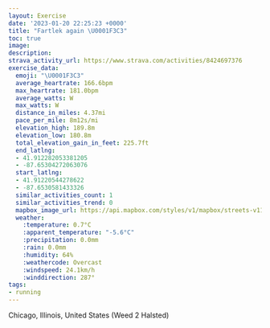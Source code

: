 ```yaml
---
layout: Exercise
date: '2023-01-20 22:25:23 +0000'
title: "Fartlek again \U0001F3C3"
toc: true
image:
description:
strava_activity_url: https://www.strava.com/activities/8424697376
exercise_data:
  emoji: "\U0001F3C3"
  average_heartrate: 166.6bpm
  max_heartrate: 181.0bpm
  average_watts: W
  max_watts: W
  distance_in_miles: 4.37mi
  pace_per_mile: 8m12s/mi
  elevation_high: 189.8m
  elevation_low: 180.8m
  total_elevation_gain_in_feet: 225.7ft
  end_latlng:
  - 41.912282053381205
  - -87.65304272063076
  start_latlng:
  - 41.91220544278622
  - -87.6530581433326
  similar_activities_count: 1
  similar_activities_trend: 0
  mapbox_image_url: https://api.mapbox.com/styles/v1/mapbox/streets-v11/static/path-5+787af2-1.0(mux~Fdv~uOlBIr%40B%60AELEn%40_%40pBaBxAgAPED%40LPDBHEfEcDvA%7BAf%40c%40xDyCjAs%40RUFMHg%40GgADgCEwAAkGCaB%40oDIsFAg%40AKCEQGqA%3FqKPoC%3FkDJmAA%7D%40B_ADGDCTBZ%40lEF%5CJLTNLDH%40%5EEl%40%3FVKHKL%5BFg%40CYCsBCSOYOMSG_%40Es%40D%5BLGHKXEVAdAB%60ADp%40DJLNRNPBhACTIHILWDSD_BA%5DCm%40EOQ%5DSMa%40G%5D%3Fi%40DUNOd%40CZBdCBXFZLPHDXFnACTKHKN%5BD%5DEkCCYKWOQQKYCu%40%3FSDYPK%60%40CXAtABhADZFJRPNDT%40hAIPGNSJe%40By%40GiBESO%5BOMOGcABWBQFOTG%60%40EzAB~ALVJJTJNBfACTGZ%5DFSB%5DIcDKUSUIE%5BEgADUJIJG%5CCZAbBBr%40DZDJRPPHb%40Cx%40APGJMFOFa%40%40oACeAEYMYUSQCq%40Ca%40DODUTIx%40AzAB%60ABPLTLJJDR%40jAEREPQFO%40Q%3Fs%40%40S%40o%40Co%40CQIUU%5BIC_%40I%5B%40i%40DMDIFOl%40%3FhBCfABXFNFHRLP%40tAETKJILYDe%40CgA%40g%40Cg%40Kc%40MOUK%5BCg%40%3Fk%40LMJEJEPCZAtBBx%40BJNZPJNBZCh%40AXCPINYFg%40%3FwBCq%40EUWWSKiACSDOFU%5EGVC%60%40%3F~BFh%40FJTRPFf%40C%5C%40RAXKJOJc%40%40a%40%3FcCCSGSUYe%40Om%40CY%40WCSBMEGEGAWDa%40%3FQCY%40IBEVB%60%40%3F~CD%60B%40vAGfABp%40%3FtCFpCCd%40Bj%40MTK%40C%40IVCX%40~%40Mn%40Eh%40%40f%40GRKPMv%40q%40dAURc%40bAAJJP%40P%3FDOP%3Fv%40),pin-s-s+e5b22e(-87.65299,41.91079),pin-s-f+89ae00(-87.65132999999993,41.91186000000001)/auto/800x800?access_token=pk.eyJ1Ijoiam9zaGJlY2ttYW4iLCJhIjoiY205eWR2aDd1MWZ6djJrbXc4a3M0bWZleiJ9.XiG9OWkNcZk2QzjJbxLB4A
  weather:
    :temperature: 0.7°C
    :apparent_temperature: "-5.6°C"
    :precipitation: 0.0mm
    :rain: 0.0mm
    :humidity: 64%
    :weathercode: Overcast
    :windspeed: 24.1km/h
    :winddirection: 287°
tags:
- running
---
```

Chicago, Illinois, United States (Weed 2 Halsted)

